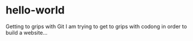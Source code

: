 # hello-world
Getting to grips with Git
I am trying to get to grips with codong in order to build a website...
